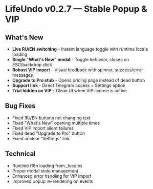 # LifeUndo v0.2.7 — Stable Popup & VIP

## What's New
- **Live RU/EN switching** - Instant language toggle with runtime locale loading
- **Single "What's New" modal** - Toggle behavior, closes on ESC/backdrop click
- **Robust VIP import** - Visual feedback with spinner, success/error messages
- **Upgrade to Pro stub** - Opens pricing page instead of dead button
- **Support link** - Direct Telegram access + Settings option
- **Trial hidden on VIP** - Clean UI when VIP license is active

## Bug Fixes
- Fixed RU/EN buttons not changing text
- Fixed "What's New" opening multiple times
- Fixed VIP import silent failures
- Fixed dead "Upgrade to Pro" button
- Fixed unclear "Settings" link

## Technical
- Runtime i18n loading from _locales
- Proper modal state management
- Enhanced error handling for VIP import
- Improved popup re-rendering on events

























